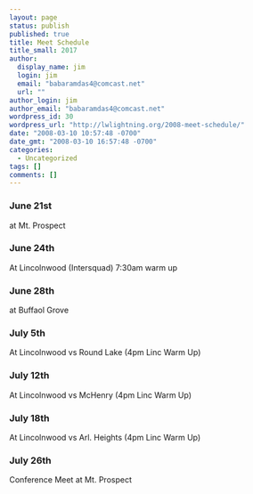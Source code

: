 ```yaml
---
layout: page
status: publish
published: true
title: Meet Schedule
title_small: 2017
author: 
  display_name: jim
  login: jim
  email: "babaramdas4@comcast.net"
  url: ""
author_login: jim
author_email: "babaramdas4@comcast.net"
wordpress_id: 30
wordpress_url: "http://lwlightning.org/2008-meet-schedule/"
date: "2008-03-10 10:57:48 -0700"
date_gmt: "2008-03-10 16:57:48 -0700"
categories: 
  - Uncategorized
tags: []
comments: []
---
```


### June 21st 
at Mt. Prospect

### June 24th 
At Lincolnwood (Intersquad) 7:30am warm up

### June 28th
at Buffaol Grove

### July 5th
At Lincolnwood vs Round Lake (4pm Linc Warm Up)

### July 12th
At Lincolnwood vs McHenry (4pm Linc Warm Up)

### July 18th
At Lincolnwood vs Arl. Heights (4pm Linc Warm Up)

### July 26th
Conference Meet at Mt. Prospect
